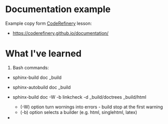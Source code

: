 # Documentation example

Example copy form [CodeRefinery](https://coderefinery.org/) lesson:
- https://coderefinery.github.io/documentation/

# What I've learned

1. Bash commands:

  - sphinx-build doc _build
  - sphinx-autobuild doc _build
  - sphinx-build doc -W -b linkcheck -d _build/doctrees _build/html
    
      - (-W) option turn wornings into errors - build stop at the first warning
      - (-b) option selects a builder (e.g. html, singlehtml, latex) 
  - 
